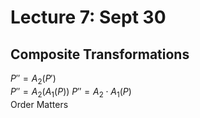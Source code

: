 # Lecture 7: Sept 30
## Composite Transformations
$P'' = A_2(P')$\
$P'' = A_2(A_1(P))$
$P'' = A_2\cdot A_1(P)$\
Order Matters